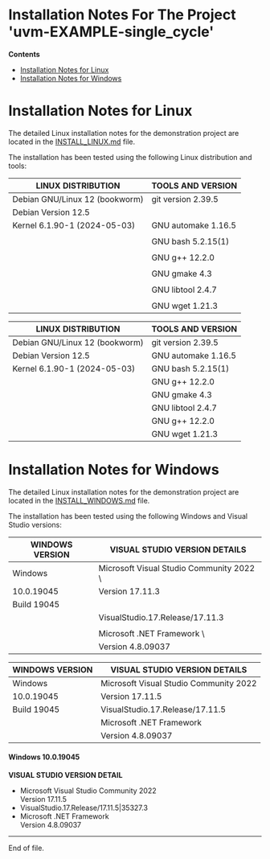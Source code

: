 
Installation Notes For The Project 'uvm-EXAMPLE-single_cycle'
===============================================================================

**Contents**
 * [Installation Notes for Linux](#Installation-Notes-for-Linux)
 * [Installation Notes for Windows](#Installation-Notes-for-Windows)




Installation Notes for Linux
===============================================================================

The detailed Linux installation notes for the demonstration project
are located in the [INSTALL_LINUX.md](INSTALL_LINUX.md) file.

The installation has been tested using the following Linux
distribution and tools:

| __LINUX DISTRIBUTION__           | __TOOLS AND VERSION__  |
|----------------------------------|------------------------|
| Debian GNU/Linux 12 (bookworm)   | git version 2.39.5     |
| Debian Version 12.5              |                        |
| Kernel 6.1.90-1 (2024-05-03)     | GNU automake 1.16.5    |
|                                  |                        |
|                                  | GNU bash 5.2.15(1)     |
|                                  |                        |
|                                  | GNU g++ 12.2.0         |
|                                  |                        |
|                                  | GNU gmake 4.3          |
|                                  |                        |
|                                  | GNU libtool 2.4.7      |
|                                  |                        |
|                                  | GNU wget 1.21.3        |


| __LINUX DISTRIBUTION__           | __TOOLS AND VERSION__  |
|----------------------------------|------------------------|
| Debian GNU/Linux 12 (bookworm)   | git version 2.39.5     |
| Debian Version 12.5              | GNU automake 1.16.5    |
| Kernel 6.1.90-1 (2024-05-03)     | GNU bash 5.2.15(1)     |
|                                  | GNU g++ 12.2.0         |
|                                  | GNU gmake 4.3          |
|                                  | GNU libtool 2.4.7      |
|                                  | GNU g++ 12.2.0         |
|                                  | GNU wget 1.21.3        |


Installation Notes for Windows
===============================================================================

The detailed Linux installation notes for the demonstration project
are located in the [INSTALL_WINDOWS.md](INSTALL_WINDOWS.md) file.

The installation has been tested using the following Windows
and Visual Studio versions:

| __WINDOWS VERSION__ | __VISUAL STUDIO VERSION DETAILS__         |
|---------------------|-------------------------------------------|
| Windows             | Microsoft Visual Studio Community 2022  \ |
| 10.0.19045          | Version 17.11.3                           |
| Build 19045         |                                           |
|                     | VisualStudio.17.Release/17.11.3|35303.130 |
|                     |                                           |
|                     | Microsoft .NET Framework                \ |
|                     | Version 4.8.09037                         |



| __WINDOWS VERSION__ | __VISUAL STUDIO VERSION DETAILS__         |
|---------------------|-------------------------------------------|
| Windows             | Microsoft Visual Studio Community 2022    |
| 10.0.19045          | Version 17.11.5                           |
| Build 19045         | VisualStudio.17.Release/17.11.5|35327.3   |
|                     | Microsoft .NET Framework                  |
|                     | Version 4.8.09037                         |


#### Windows 10.0.19045

__VISUAL STUDIO VERSION DETAIL__

* Microsoft Visual Studio Community 2022 \
  Version 17.11.5
* VisualStudio.17.Release/17.11.5|35327.3
* Microsoft .NET Framework \
  Version 4.8.09037


---

End of file.

